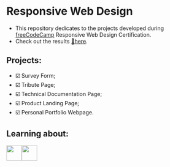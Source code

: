 # Responsive Web Design
- This repository dedicates to the projects developed during <a href="https://www.freecodecamp.org/learn">freeCodeCamp</a> Responsive Web Design Certification.
- Check out the results <a href="https://anacarol2001.github.io/freeCodeCamp/portifolio/" target="blank">🔗here</a>.

## Projects:
- ☑️ Survey Form;
- ☑️ Tribute Page;
- ☑️ Technical Documentation Page;
- ☑️ Product Landing Page;
- ☑️ Personal Portfolio Webpage.

##  Learning about:
<img src="https://cdn.jsdelivr.net/gh/devicons/devicon/icons/html5/html5-original-wordmark.svg" width="40" height="40"/><img src="https://cdn.jsdelivr.net/gh/devicons/devicon/icons/css3/css3-original-wordmark.svg" width="40" height="40"/>
          
          
          

